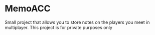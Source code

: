 # MemoACC
Small project that allows you to store notes on the players you meet in multiplayer.
This project is for private purposes only
